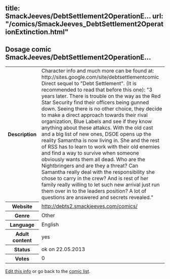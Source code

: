 title: SmackJeeves/DebtSettlement2OperationE...
url: "/comics/SmackJeeves_DebtSettlement2OperationExtinction.html"
---
Dosage comic SmackJeeves/DebtSettlement2OperationE...
-----------------------------------------

<p id="msg"></p>
<script type="text/javascript">
if (window.location.search === '?edit_info_mail=sent_ok') {
  var elem = document.getElementById("msg");
  elem.innerHTML = 'Edited information sucessfully sent for review, which is usually done daily. Thanks!';
  elem.className = 'ok';
}
</script>
<table class="comicinfo">
<tr>
<th>Description</th><td>Character info and much more can be found at: http://sites.google.com/site/debtsettlementcomic Direct sequel to &quot;Debt Settlement&quot;. (It is recommended to read that before this one): &quot;3 years later. There is trouble on the way as the Red Star Security find their officers being gunned down. Seeing there is no other choice, they decide to make a direct approach towards their rival organization, Blue Labels and see if they know anything about these attakcs. With the old cast and a big list of new ones, DSOE opens up the reality Samantha is now living in. She and the rest of RSS has to learn to work with their old enemies and find a way to survive when someone obviously wants them all dead. Who are the Nightbringers and are they a threat? Can Samantha really deal with the responsibility she chose to carry in the crew? And is rest of her family really willing to let such new arrival just run them over in to the leaders position? A lot of questions are answered and secrets revealed.&quot;</td>
</tr>
<tr>
<th>Website</th><td><a href="http://debts2.smackjeeves.com/comics/">http://debts2.smackjeeves.com/comics/</a></td>
</tr>
<tr>
<th>Genre</th><td>Other</td>
</tr>
<tr>
<th>Language</th><td>English</td>
</tr>
<tr>
<th>Adult content</th><td>yes</td>
</tr>
<tr>
<th>Status</th><td>ok on 22.05.2013</td>
</tr>
<tr>
<th>Votes</th><td>0</td>
</tr>
</table>

[Edit this info](SmackJeeves_DebtSettlement2OperationExtinction_edit.html) or go back to the [comic list](../comic-index.html).
